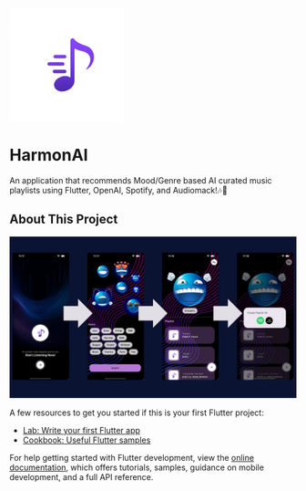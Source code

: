 <p align="left">
  <img src="assets/images/harmonailogo.png" alt="HarmonAI Logo" width="200"/>
</p>

# HarmonAI

An application that recommends Mood/Genre based AI curated music playlists using Flutter, OpenAI, Spotify, and Audiomack!🎶🤖

## About This Project


![HarmonAI Banner](assets/images/harmonai_snippet.png)


A few resources to get you started if this is your first Flutter project:

- [Lab: Write your first Flutter app](https://docs.flutter.dev/get-started/codelab)
- [Cookbook: Useful Flutter samples](https://docs.flutter.dev/cookbook)

For help getting started with Flutter development, view the
[online documentation](https://docs.flutter.dev/), which offers tutorials,
samples, guidance on mobile development, and a full API reference.

